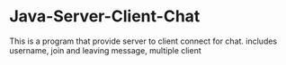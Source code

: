 # Java-Server-Client-Chat
This is a program that provide server to client connect for chat.
includes username, join and leaving message, multiple client
